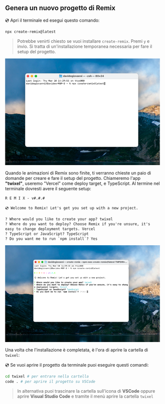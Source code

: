 ## Genera un nuovo progetto di Remix

💿 Apri il terminale ed esegui questo comando:

```sh
npx create-remix@latest
```

> Potrebbe venirti chiesto se vuoi installare `create-remix`. Premi `y` e invio. Si tratta di un'installazione temporanea necessaria per fare il setup del progetto.

![Genera un nuovo progetto di Remix](../assets/01/remix-create.png)

Quando le animazioni di Remix sono finite, ti verranno chieste un paio di domande per creare e fare il setup del progetto. Chiameremo l'app **"twixel"**, useremo "Vercel" come deploy target, e TypeScript. Al termine nel terminale dovresti avere il seguente setup:

```
R E M I X - v#.#.#

💿 Welcome to Remix! Let's get you set up with a new project.

? Where would you like to create your app? twixel
? Where do you want to deploy? Choose Remix if you're unsure, it's easy to change deployment targets. Vercel
? TypeScript or JavaScript? TypeScript
? Do you want me to run `npm install`? Yes
```

![Genera un nuovo progetto di Remix](../assets/01/remix-setup.png)

Una volta che l'installazione è completata, è l'ora di aprire la cartella di `twixel`:

💿 Se vuoi aprire il progetto da terminale puoi eseguire questi comandi: 

```sh
cd twixel # per entrare nella cartella
code . # per aprire il progetto su VSCode

```

> In alternativa puoi trascinare la cartella sull'icona di **VSCode** oppure aprire **Visual Studio Code** e tramite il menù aprire la cartella `twixel`
